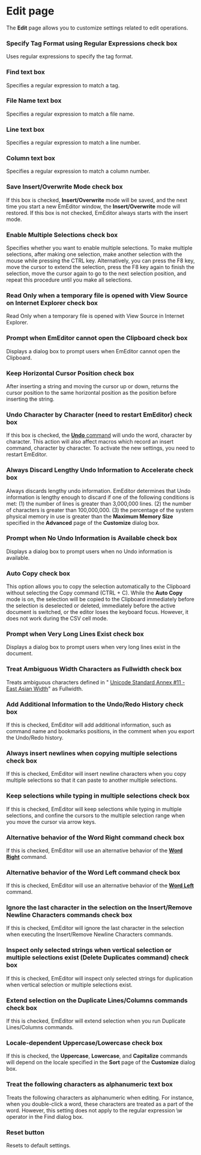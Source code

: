 # Edit page

The **Edit** page allows you to customize settings related to edit
operations.

### Specify Tag Format using Regular Expressions check box

Uses regular expressions to specify the tag format.

### Find text box

Specifies a regular expression to match a tag.

### File Name text box

Specifies a regular expression to match a file name.

### Line text box

Specifies a regular expression to match a line number.

### Column text box

Specifies a regular expression to match a column number.

### Save Insert/Overwrite Mode check box

If this box is checked, **Insert/Overwrite** mode will be saved, and the next time
you start a new EmEditor window, the **Insert/Overwrite** mode will restored. If
this box is not checked, EmEditor always starts with the insert mode.

### Enable Multiple Selections check box

Specifies whether you want to enable multiple selections. To make multiple selections, after making one selection, make another selection with the mouse while pressing the CTRL key. Alternatively, you can press the F8 key, move the cursor to extend the selection, press the F8 key again to finish the selection, move the cursor again to go to the next selection position, and repeat this procedure until you make all selections.

### Read Only when a temporary file is opened with View Source on Internet Explorer check box

Read Only when a temporary file is opened with View Source in Internet Explorer.

### Prompt when EmEditor cannot open the Clipboard check box

Displays a dialog box to prompt users when EmEditor cannot open the Clipboard.

### Keep Horizontal Cursor Position check box

After inserting a string and moving the cursor up or down, returns the cursor position to the same horizontal position as the position before inserting the string.

### Undo Character by Character (need to restart EmEditor) check box

If this box is checked, the [**Undo** command](../../../cmd/edit/edit_undo) will undo the word, character by character.
This action will also affect macros which record an insert command, character by character. To activate the new settings, you need to restart EmEditor.

### Always Discard Lengthy Undo Information to Accelerate check box

Always discards lengthy undo information. EmEditor determines that Undo information is
lengthy enough to discard if one of the following conditions is met: (1) the number of lines is greater than 3,000,000 lines. (2) the number of characters is greater than 100,000,000. (3) the percentage of the system physical memory in use is greater than the **Maximum Memory Size** specified in the **Advanced** page of the **Customize** dialog box.

### Prompt when No Undo Information is Available check box

Displays a dialog box to prompt users when no Undo information is available.

### Auto Copy check box

This option allows you to copy the selection automatically to the Clipboard without selecting the Copy command (CTRL + C). While the **Auto Copy** mode is on, the selection will be copied to the Clipboard immediately before the selection is deselected or deleted, immediately before the active document is switched, or the editor loses the keyboard focus. However, it does not work during the CSV cell mode.

### Prompt when Very Long Lines Exist check box

Displays a dialog box to prompt users when very long lines exist in the document.

### Treat Ambiguous Width Characters as Fullwidth check box

Treats ambiguous characters defined in " [Unicode Standard Annex #11 - East Asian Width](http://www.unicode.org/reports/tr11/)" as Fullwidth.

### Add Additional Information to the Undo/Redo History check box

If this is checked, EmEditor will add additional information, such as command name and bookmarks positions, in the comment when you export the Undo/Redo history.

### Always insert newlines when copying multiple selections check box

If this is checked, EmEditor will insert newline characters when you copy multiple selections so that it can paste to another multiple selections.

### Keep selections while typing in multiple selections check box

If this is checked, EmEditor will keep selections while typing in multiple selections, and confine the cursors to the multiple selection range when you move the cursor via arrow keys.

### Alternative behavior of the Word Right command check box

If this is checked, EmEditor will use an alternative behavior of the [**Word Right**](../../../cmd/edit/right_word) command.

### Alternative behavior of the Word Left command check box

If this is checked, EmEditor will use an alternative behavior of the [**Word Left**](../../../cmd/edit/left_word) command.

### Ignore the last character in the selection on the Insert/Remove Newline Characters commands check box

If this is checked, EmEditor will ignore the last character in the selection when executing the Insert/Remove Newline Characters commands.

### Inspect only selected strings when vertical selection or multiple selections exist (Delete Duplicates command) check box

If this is checked, EmEditor will inspect only selected strings for duplication when vertical selection or multiple selections exist.

### Extend selection on the Duplicate Lines/Columns commands check box

If this is checked, EmEditor will extend selection when you run Duplicate Lines/Columns commands.

### Locale-dependent Uppercase/Lowercase check box

If this is checked, the **Uppercase**, **Lowercase**, and **Capitalize** commands will depend on the locale specified in the **Sort** page of the **Customize** dialog box.

### Treat the following characters as alphanumeric text box

Treats the following characters as alphanumeric when editing. For instance, when you double-click a word, these characters are treated as a part of the word. However, this setting does not apply to the regular expression \\w operator in the Find dialog box.

### Reset button

Resets to default settings.

